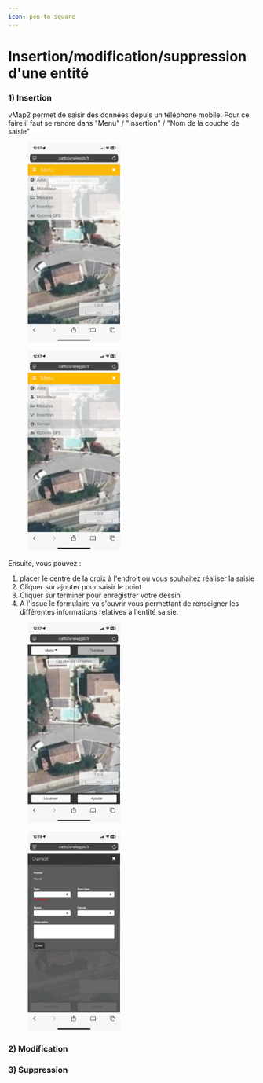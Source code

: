 ```yaml
---
icon: pen-to-square
---
```


# Insertion/modification/suppression d'une entité

### 1) Insertion

vMap2 permet de saisir des données depuis un téléphone mobile. Pour ce faire il faut se rendre dans "Menu" / "Insertion" / "Nom de la couche de saisie"

<div><figure><img src="../../../.gitbook/assets/vmap_mobile_menu_insertion.PNG" alt="" width="188"><figcaption></figcaption></figure> <figure><img src="../../../.gitbook/assets/vmap_mobile_menu_insertion_couche.PNG" alt="" width="188"><figcaption></figcaption></figure></div>

Ensuite, vous pouvez :&#x20;

1. placer le centre de la croix à l'endroit ou vous souhaitez réaliser la saisie
2. Cliquer sur ajouter pour saisir le point
3. Cliquer sur terminer pour enregistrer votre dessin&#x20;
4. A l'issue le formulaire va s'ouvrir vous permettant de renseigner les différentes informations relatives à l'entité saisie.

<div><figure><img src="../../../.gitbook/assets/vmap_mobile_saisie.PNG" alt="" width="188"><figcaption></figcaption></figure> <figure><img src="../../../.gitbook/assets/vmap_mobile_formulaire.PNG" alt="" width="188"><figcaption></figcaption></figure></div>

### 2) Modification



### 3) Suppression



